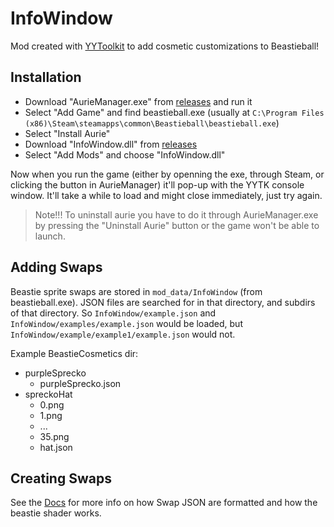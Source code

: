 # InfoWindow

Mod created with [YYToolkit](https://github.com/AurieFramework/YYToolkit) to add cosmetic customizations to Beastieball!

## Installation

- Download "AurieManager.exe" from [releases](https://github.com/AurieFramework/Aurie/releases) and run it
- Select "Add Game" and find beastieball.exe (usually at `C:\Program Files (x86)\Steam\steamapps\common\Beastieball\beastieball.exe`)
- Select "Install Aurie"
- Download "InfoWindow.dll" from [releases](https://github.com/JdavisBro/InfoWindow/releases)
- Select "Add Mods" and choose "InfoWindow.dll"

Now when you run the game (either by openning the exe, through Steam, or clicking the button in AurieManager) it'll pop-up with the YYTK console window. It'll take a while to load and might close immediately, just try again.

> Note!!! To uninstall aurie you have to do it through AurieManager.exe by pressing the "Uninstall Aurie" button or the game won't be able to launch.

## Adding Swaps

Beastie sprite swaps are stored in `mod_data/InfoWindow` (from beastieball.exe). JSON files are searched for in that directory, and subdirs of that directory. So `InfoWindow/example.json` and `InfoWindow/examples/example.json` would be loaded, but `InfoWindow/example/example1/example.json` would not.

Example BeastieCosmetics dir:

- purpleSprecko
  - purpleSprecko.json
- spreckoHat
  - 0.png
  - 1.png
  - ...
  - 35.png
  - hat.json

## Creating Swaps

See the [Docs](https://JdavisBro.github.io/InfoWindow/) for more info on how Swap JSON are formatted and how the beastie shader works.
